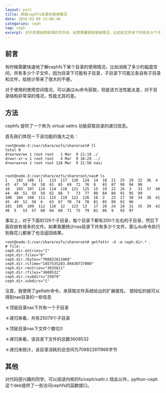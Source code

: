 ```yaml
---
layout: post
title: 获取cephfs目录的使用情况
date: 2016-03-09 23:06:40
categories: ceph
tag: ceph
excerpt: 对于目录结构很深的文件夹，经常需要获取使用情况，比如该文件夹下共有多少个子目录，多少个子文件，该文件夹共消耗了多少的磁盘空间？
---
```


前言
-----
有时候需要快速地了解cephfs下某个目录的使用情况，比如消耗了多少的磁盘空间，共有多少个子文件，因为目录下可能有子目录，子目录下可能又各自有子目录和文件，给统计带来了很大的不便。

对于使用的使用空间情况，可以通过du命令获取，但是该方法性能太差，对于目录结构非常深的情况，性能尤其的差。


方法
-----
cephfs 提供了一个称为 virtual xattrs 功能获取目录的递归信息。

首先我们体现一下该功能的强大之处：

```
root@node-3:/var/share/ezfs/shareroot# ll
total 0
drwxrwxrwx 1 root root   1 Mar  9 21:18 ./
drwxr-xr-x 1 root root   4 Mar  9 16:29 ../
drwxrwxrwx 1 root root 126 Mar  9 21:58 nas/


root@node-3:/var/share/ezfs/shareroot/nas# ls
1    102  106  11   113  117  120  124  14  18  21  25  29  32  36  4   43  47  50  54  58  61  65  69  72  76  8   83  87  90  94  98
10   103  107  110  114  118  121  125  15  19  22  26  3   33  37  40  44  48  51  55  59  62  66  7   73  77  80  84  88  91  95  99
100  104  108  111  115  119  122  126  16  2   23  27  30  34  38  41  45  49  52  56  6   63  67  70  74  78  81  85  89  92  96
101  105  109  112  116  12   123  13   17  20  24  28  31  35  39  42  46  5   53  57  60  64  68  71  75  79  82  86  9   93  97

```

事实上，对于下面的126个子目录，每个目录下都有200个左右的子目录，然后下面存放有很多的文件。如果我要统计nas目录下共有多少个文件，那么du命令执行到我花儿都谢了也没返回结果。

```
root@node-3:/var/share/ezfs/shareroot# getfattr -d -m ceph.dir.* .
# file: .
ceph.dir.entries="1"
ceph.dir.files="0"
ceph.dir.rbytes="708822611968"
ceph.dir.rctime="1457535283.09430737000"
ceph.dir.rentries="3633611"
ceph.dir.rfiles="3608532"
ceph.dir.rsubdirs="25079"
ceph.dir.subdirs="1"

```

注意，我使用了getfattr命令，来获取文件系统给出的扩展属性。 很轻松的就可以得到nas目录的一些信息

＊顶层目录nas下共有一个子目录

＊递归来看，共有25079个子目录

＊顶层目录nas下文件个数位0

＊递归来看，该目录下文件的总数3608532

＊递归来统计，该目录消耗的总空间为708822611968字节


其他
------
对代码感兴趣的同学，可以阅读内核的fs/ceph/xattr.c
除此以外，python-ceph这个deb提供了一些访问cephfs的函数接口。